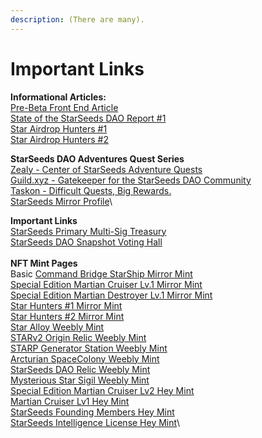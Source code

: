 ```yaml
---
description: (There are many).
---
```


# Important Links

**Informational Articles:**\
[Pre-Beta Front End Article](https://mirror.xyz/starseeds-protocol.eth/5d1ohTBb1Xq5Tm1r8CCaLtHl3yE3XV2fGtc4K72WOW8)\
[State of the StarSeeds DAO Report #1](https://mirror.xyz/starseeds-protocol.eth/9Dtytx3kSxMstGSIIokh6CqjhHJ\_B5KhcfRzG2ckmKU)\
[Star Airdrop Hunters #1](https://mirror.xyz/starseeds-protocol.eth/xjcXHLUOckI\_3124o3KNLsjJqMMWPILg9n3NBd-emQo)\
[Star Airdrop Hunters #2](https://mirror.xyz/starseeds-protocol.eth/SFDUfESr4WGMnJEDFoRd-1Vc4DEkxeqkM7eo\_6Tvdw8)&#x20;

**StarSeeds DAO Adventures Quest Series**\
[Zealy - Center of StarSeeds Adventure Quests](https://zealy.io/c/starseedsprotocol/questboard)\
[Guild.xyz - Gatekeeper for the StarSeeds DAO Community](https://guild.xyz/starseeds-protocol)\
[Taskon - Difficult Quests, Big Rewards.](https://taskon.xyz/space/689986) \
[StarSeeds Mirror Profile](https://mirror.xyz/starseeds-protocol.eth)\


**Important Links**\
[StarSeeds Primary Multi-Sig Treasury](https://app.safe.global/home?safe=matic:0xBDCBD23316AAA2aDecA774e107868adCE38cC69E)\
[StarSeeds DAO Snapshot Voting Hall](https://snapshot.org/#/starseeds-dao.eth)\
\
**NFT Mint Pages**\
Basic [Command Bridge StarShip Mirror Mint ](https://mirror.xyz/starseeds-protocol.eth/nft/0xFba96D016b34810d683db8AdD82Ab5c6C62Bf958/0)\
[Special Edition Martian Cruiser Lv.1 Mirror Mint](https://mirror.xyz/starseeds-protocol.eth/nft/0xEB21000B8fd0091E7fA49a3d5b6AF91d74da5da6/0)\
[Special Edition Martian Destroyer Lv.1 Mirror Mint](https://mirror.xyz/starseeds-protocol.eth/nft/0xe16607099e32e8313B467607cdD4FC0214e4fA5d/0)\
[Star Hunters #1 Mirror Mint](https://mirror.xyz/starseeds-protocol.eth/nft/0xB641d3D9cc45DcB3772ca2c80f714EEaC0a3D574/2)\
[Star Hunters #2 Mirror Mint](https://mirror.xyz/starseeds-protocol.eth/nft/0xB641d3D9cc45DcB3772ca2c80f714EEaC0a3D574/1)\
[Star Alloy Weebly Mint ](https://starseeds-protocol.weebly.com/mint-staralloy.html)\
[STARv2 Origin Relic Weebly Mint](https://starseeds-protocol.weebly.com/mint-origin-relic.html)\
[STARP Generator Station Weebly Mint](https://starseeds-protocol.weebly.com/mint-starpower-station.html)\
[Arcturian SpaceColony Weebly Mint](https://starseeds-protocol.weebly.com/mint-arcturian-spacecolony.html)\
[StarSeeds DAO Relic Weebly Mint](https://starseeds-protocol.weebly.com/mint-dao-relic.html)\
[Mysterious Star Sigil Weebly Mint](https://starseeds-protocol.weebly.com/mint-mysterious-star-sigil.html)\
[Special Edition Martian Cruiser Lv2 Hey Mint](https://launchpad.heymint.xyz/mint/martian-cruiser-l2-special)\
[Martian Cruiser Lv1 Hey Mint](https://launchpad.heymint.xyz/mint/starseeds-protocol-martial-cruiser)\
[StarSeeds Founding Members Hey Mint](https://launchpad.heymint.xyz/mint/starseeds-protocol-founders)\
[StarSeeds Intelligence License Hey Mint](https://launchpad.heymint.xyz/mint/starseeds-intelligence-license)\

